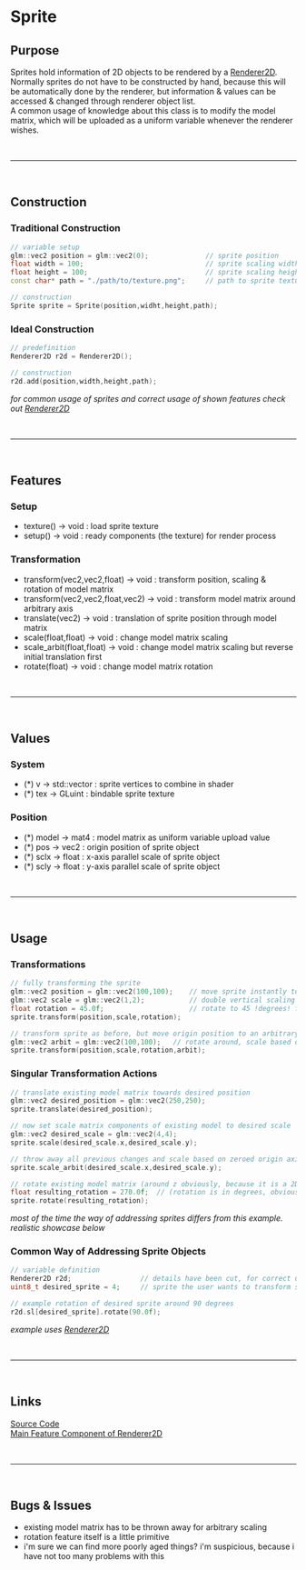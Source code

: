 # Sprite

## Purpose

Sprites hold information of 2D objects to be rendered by a [Renderer2D](renderer2d.md). \
Normally sprites do not have to be constructed by hand, because this will be automatically done by the renderer,
but information & values can be accessed & changed through renderer object list. \
A common usage of knowledge about this class is to modify the model matrix, which will be uploaded as a uniform variable whenever the renderer wishes.

<br>

***

<br>

## Construction

### Traditional Construction

```c++
// variable setup
glm::vec2 position = glm::vec2(0);				// sprite position
float width = 100;								// sprite scaling width
float height = 100;								// sprite scaling height
const char* path = "./path/to/texture.png";		// path to sprite texture

// construction
Sprite sprite = Sprite(position,widht,height,path);
```

### Ideal Construction

```c++
// predefinition
Renderer2D r2d = Renderer2D();

// construction
r2d.add(position,width,height,path);
```
*for common usage of sprites and correct usage of shown features check out [Renderer2D](renderer2d.md)*

<br>

***

<br>

## Features

### Setup

- texture() -> void : load sprite texture
- setup() -> void : ready components (the texture) for render process

### Transformation

- transform(vec2,vec2,float) -> void : transform position, scaling & rotation of model matrix
- transform(vec2,vec2,float,vec2) -> void : transform model matrix around arbitrary axis
- translate(vec2) -> void : translation of sprite position through model matrix
- scale(float,float) -> void : change model matrix scaling
- scale_arbit(float,float) -> void : change model matrix scaling but reverse initial translation first
- rotate(float) -> void : change model matrix rotation

<br>

***

<br>

## Values

### System

- (*) v -> std::vector<float> : sprite vertices to combine in shader
- (*) tex -> GLuint : bindable sprite texture

### Position

- (*) model -> mat4 : model matrix as uniform variable upload value
- (*) pos -> vec2 : origin position of sprite object
- (*) sclx -> float : x-axis parallel scale of sprite object
- (*) scly -> float : y-axis parallel scale of sprite object

<br>

***

<br>

## Usage

### Transformations

```c++
// fully transforming the sprite
glm::vec2 position = glm::vec2(100,100);	// move sprite instantly to given position
glm::vec2 scale = glm::vec2(1,2);			// double vertical scaling as compared to origin
float rotation = 45.0f;						// rotate to 45 !degrees! from origin rotation
sprite.transform(position,scale,rotation);

// transform sprite as before, but move origin position to an arbitrary axis
glm::vec2 arbit = glm::vec2(100,100);	// rotate around, scale based on and translate from
sprite.transform(position,scale,rotation,arbit);
```

### Singular Transformation Actions

```c++
// translate existing model matrix towards desired position
glm::vec2 desired_position = glm::vec2(250,250);
sprite.translate(desired_position);

// now set scale matrix components of existing model to desired scale
glm::vec2 desired_scale = glm::vec2(4,4);
sprite.scale(desired_scale.x,desired_scale.y);

// throw away all previous changes and scale based on zeroed origin axis
sprite.scale_arbit(desired_scale.x,desired_scale.y);

// rotate existing model matrix (around z obviously, because it is a 2D entity - pac)
float resulting_rotation = 270.0f;	// (rotation is in degrees, obviously) can't stop rhymin' wth
sprite.rotate(resulting_rotation);
```
*most of the time the way of addressing sprites differs from this example. realistic showcase below*

### Common Way of Addressing Sprite Objects

```c++
// variable definition
Renderer2D r2d;					// details have been cut, for correct usage follow link below
uint8_t desired_sprite = 4;		// sprite the user wants to transform somehow

// example rotation of desired sprite around 90 degrees
r2d.sl[desired_sprite].rotate(90.0f);
```
*example uses [Renderer2D](renderer2d.md)*

<br>

***

<br>

## Links

[Source Code](../../ccb/gfx/sprite.cpp) \
[Main Feature Component of Renderer2D](renderer2d.md)

<br>

***

<br>

## Bugs & Issues

- existing model matrix has to be thrown away for arbitrary scaling
- rotation feature itself is a little primitive
- i'm sure we can find more poorly aged things? i'm suspicious, because i have not too many problems with this